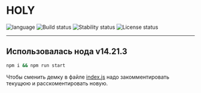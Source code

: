 # HOLY # 

![language](https://img.shields.io/badge/code-es6-green.svg) 
![Build status](https://img.shields.io/badge/build-passing-yellow.svg) 
![Stability status](https://img.shields.io/badge/stability-stable-green.svg) 
![License status](https://img.shields.io/badge/license-Beerware-green.svg) 

------------
Использовалась нода v14.21.3
------------
```bash
npm i && npm run start
```

Чтобы сменить демку в файле [index.js](https://github.com/fire888/holyjs_examples/blob/master/src/index.js) надо закомментировать текущюю и расскоментировать новую.



